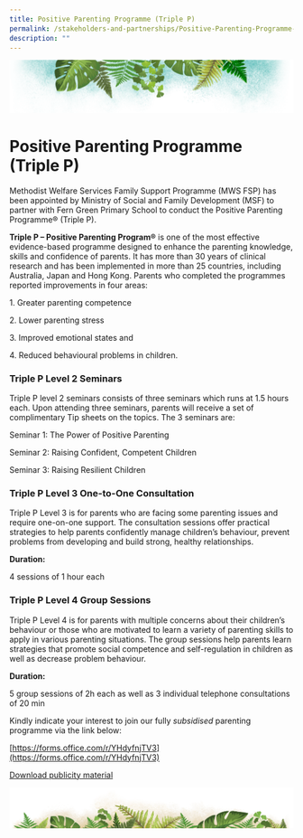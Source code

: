```yaml
---
title: Positive Parenting Programme (Triple P)
permalink: /stakeholders-and-partnerships/Positive-Parenting-Programme-TripleP/
description: ""
---
```

![](/images/Banner.png)

# Positive Parenting Programme (Triple P)


Methodist Welfare Services Family Support Programme (MWS FSP) has been appointed by Ministry of Social and Family Development (MSF) to partner with Fern Green Primary School to conduct the Positive Parenting Programme® (Triple P).

  

<b>Triple P – Positive Parenting Program®</b> is one of the most effective evidence-based programme designed to enhance the parenting knowledge, skills and confidence of parents. It has more than 30 years of clinical research and has been implemented in more than 25 countries, including Australia, Japan and Hong Kong. Parents who completed the programmes reported improvements in four areas:

1\. Greater parenting competence 

2\. Lower parenting stress

3\. Improved emotional states and 

4\. Reduced behavioural problems in children.


### Triple P Level 2 Seminars


  

Triple P level 2 seminars consists of three seminars which runs at 1.5 hours each. Upon attending three seminars, parents will receive a set of complimentary Tip sheets on the topics. The 3 seminars are:

Seminar 1: The Power of Positive Parenting

Seminar 2: Raising Confident, Competent Children

Seminar 3: Raising Resilient Children

### Triple P Level 3 One-to-One Consultation


  

Triple P Level 3 is for parents who are facing some parenting issues and require one-on-one support. The consultation sessions offer practical strategies to help parents confidently manage children’s behaviour, prevent problems from developing and build strong, healthy relationships.  
  

<b>Duration:</b>

4 sessions of 1 hour each 

### Triple P Level 4 Group Sessions




Triple P Level 4 is for parents with multiple concerns about their children’s behaviour or those who are motivated to learn a variety of parenting skills to apply in various parenting situations. The group sessions help parents learn strategies that promote social competence and self-regulation in children as well as decrease problem behaviour.

  

<b>Duration:</b>

5 group sessions of 2h each as well as 3 individual telephone consultations of 20 min

Kindly indicate your interest to join our fully <i>subsidised</i> parenting programme via the link below: 

[https://forms.office.com/r/YHdyfnjTV3](https://forms.office.com/r/YHdyfnjTV3)

[Download publicity material](/files/General%20Triple%20P%20Infographic%20with%20Interest%20Form%20(For%20Parents).pdf)

![](/images/bg-bottom.png)